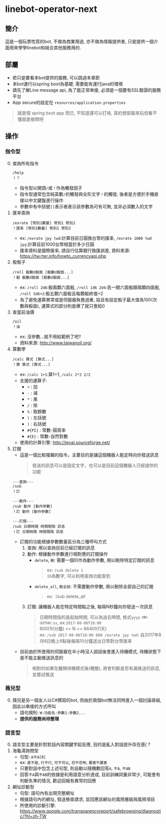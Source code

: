# linebot-operator-next
## 簡介
這是一個玩票性質的bot, 不做為商業用途, 亦不做為情報提供者, 只是提供一個介面用來學學linebot和結合其他服務用的.

## 部屬
- 若只是要看本bot提供的服務, 可以跳過本章節
- 本bot運行以spring boot為基礎, 需要能有運行java的環境
- 請先了解Line message api, 為了能正常串接, 必須是一個要有SSL驗證的服務平台
- App secure的設定在 `resources/application.properties`
> 就是個 spring boot app 而已, 不知道還可以打啥, 真的想部屬來玩但看不懂就直接問吧

## 操作
### 指令型
0. 查詢所有指令
    ```
    /help
    ！？
    ```
    - 指令型以開頭`/`或`！`作為觸發因子
    - 指令型通常包含純英數`/`的觸發與全形文字`！`的觸發, 後者是方便於手機直接以中文鍵盤進行操作
    - 參數中有中括號`[]`表示者表示該參數為可有可無, 並非必須數入的文字
1. 匯率查詢
    ```
    /exrate [幣別1數量] 幣別1 幣別2
    ！匯率 [幣別1數量] 幣別1 幣別2
    ```
    - ex: `/exrate jpy twd`:計算目前日圓換台幣的匯率, `/exrate 1000 twd jpy`:計算目前1000台幣相當於多少日圓
    - 匯率資料是國際匯率, 請自行估算銀行換匯誤差, 資料來源: https://tw.rter.info/howto_currencyapi.php
2. 骰骰子
    ```
    /roll 骰數d骰面 [骰數d骰面...]
    ！骰 骰數d骰面 [骰數d骰面...]
    ````
    - ex: `/roll 2d6`:骰兩顆六面骰, `/roll 1d6 2d4`:丟一開六面骰跟兩顆四面骰, `/roll 5d6+2`:骰五顆六面骰且每顆骰終值+2
    - 為了避免運算異常或是伺服器負擔過重, 姑且有設定骰子最大值為100(次數與骰面), 運算式的部分則是爆了就只會給0
3. 查當前油價
    ```
    /oil
    ！油
    ```
    - ex: 沒參數...就不用給範例了吧?
    - 資料來源: http://www.taiwanoil.org/
4. 算數學
    ```
    /calc 算式 [算式...]
    ！算 算式 [算式...]
    ```
    - ex: `/calc 1+1`:算1+1, `/calc 2*2 2/2`
    - 支援的運算子:
        - `+` : 加
        - `-` : 減
        - `*` : 乘
        - `/` : 除
        - `%` : 取餘數
        - `(` : 左括號
        - `)` : 右括號
        - `#{PI}` : 常數-圓周率
        - `#{E}` : 常數-自然對數
    - 使用的計算引擎: http://jeval.sourceforge.net/
5. 訂閱
    - 這是一個比較複雜的指令，主要目的是讓這個機器人能定時向你發送訊息
        > 發送的訊息可以是固定文字，也可以是目前這個機器人已經提供的功能`
    ```
    ---查詢---
    /sub
    ！訂
    
    ---動作---
    /sub 動作 [動作參數]
    ！訂 動作 [動作參數]
    
    ---訂閱---
    /sub 日期時間 時間間隔 訊息
    ！訂 日期時間 時間間隔 訊息
    ```
    - 訂閱的功能根據參數數量區分為三種呼叫方式
        1. 查詢: 用以查詢目前已經訂閱的訊息
        2. 動作: 根據動作參數進行相對應的訂閱操作
            - `delete`, `刪`: 需要一個ID作為動作參數, 用以刪除特定訂閱的訊息
                > ex: `/sub delete 1`  
                  `ID`為數字, 可以利用查詢功能查到
            - `delete_all`, `刪全部`: 不需要動作參數, 用以刪除全部自己的訂閱
                > ex: `/sub delete_all
        3. 訂閱: 讓機器人能在特定時間點之後, 每隔N秒鐘向你發送一次訊息
            > 日期時間指的是起始時間, 可以為過去時間, 格式`yyyy-MM-ddTHH:ss`, ex:`2017-08-06T18:00`  
              600(10分鐘) <= N <= 86400(1天)  
              ex: `/sub 2017-08-06T18:00 600 /exrate jpy twd`: 自2017年8月6日晚上6點後每隔10分鐘送出日幣對台幣匯率 
    - 目前由於所使用的伺服器在半小時沒人說話後會進入待機模式, 待機狀態下是不能主動推送訊息的
        > 相對的如果在離開待機模式後(睡醒), 將會判斷是否有漏推送的訊息, 並嘗試推送
    
### 薇兒型
0. 薇兒是另一個友人以C#撰寫的bot, 但由於兩個bot無法同時進入一個討論尋組, 因此以串接的方式呼叫
    - 語句規則: `W:功能名:參數1:參數2...`
    - **提供的服務尚待整理**
    
### 語言型
0. 語言型主要是針對對話內容關鍵字起反應, 目的是亂入對話提升存在感( ?
1. 海龜湯詢問型
    - 句型: `A不A[B]`
    - ex: `是不是`, `行不行`, `可不可以`, `恐不恐怖`, `厲害不厲害`
    - 只要對話中包含上述句型, 則自動以隨機數回答`A`, `不A`, `不AB`
    - 回答`不A`與`不AB`的依據是利用語意分析達成, 目前訓練詞彙非常少, 可能會有判斷失準的情況, 歡迎回報有異常的回應
1. 網址診斷型
    - 句型: 語句內有出現完整網址
    - 根據語句內的網址, 發送檢查請求, 並回應該網址的風險層級與風險項目
    - 所使用的診斷引擎: https://www.google.com/transparencyreport/safebrowsing/diagnostic/?hl=zh-TW
